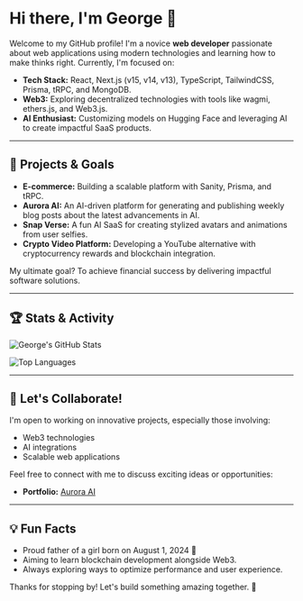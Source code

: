 # Hi there, I'm George 👋

Welcome to my GitHub profile! I'm a novice **web developer** passionate about web applications using modern technologies and learning how to make thinks right. Currently, I'm focused on:

- **Tech Stack:** React, Next.js (v15, v14, v13), TypeScript, TailwindCSS, Prisma, tRPC, and MongoDB.
- **Web3:** Exploring decentralized technologies with tools like wagmi, ethers.js, and Web3.js.
- **AI Enthusiast:** Customizing models on Hugging Face and leveraging AI to create impactful SaaS products.

---

## 🌟 Projects & Goals

- **E-commerce:** Building a scalable platform with Sanity, Prisma, and tRPC.
- **Aurora AI:** An AI-driven platform for generating and publishing weekly blog posts about the latest advancements in AI. 
- **Snap Verse:** A fun AI SaaS for creating stylized avatars and animations from user selfies.
- **Crypto Video Platform:** Developing a YouTube alternative with cryptocurrency rewards and blockchain integration.

My ultimate goal? To achieve financial success by delivering impactful software solutions.

---

## 🏆 Stats & Activity

![George's GitHub Stats](https://github-readme-stats.vercel.app/api?username=92Infinitus92&show_icons=true&theme=radical)

![Top Languages](https://github-readme-stats.vercel.app/api/top-langs/?username=92Infinitus92&layout=compact&theme=radical)

---

## 🔧 Let's Collaborate!

I'm open to working on innovative projects, especially those involving:
- Web3 technologies
- AI integrations
- Scalable web applications

Feel free to connect with me to discuss exciting ideas or opportunities:

- **Portfolio:** [Aurora AI](https://auroraai.net)

---

## 💡 Fun Facts

- Proud father of a girl born on August 1, 2024 🍼
- Aiming to learn blockchain development alongside Web3.
- Always exploring ways to optimize performance and user experience.

Thanks for stopping by! Let's build something amazing together. 🚀
